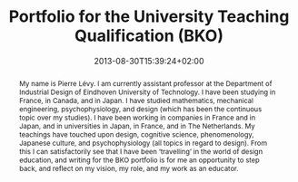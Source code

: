 ---
slug: Portfolio-for-the-University-Teaching-Qualification-BKO
title: "Portfolio for the University Teaching Qualification (BKO)"
layout: single
publitype: dissertation
subsection: dissertation
date: 2013-08-30T15:39:24+02:00
institution:
    logo: TUe
    name: "Eindhoven University of Technology"
    web: "https://www.tue.nl/en/"
    colo: "#c72125"
reference: "Lévy, P. (2013). Portfolio for the University Teaching Qualification (BKO). Eindhoven University of Technology, The Netherlands"
abstract: "My name is Pierre Lévy. I am currently assistant professor at the Department of Industrial Design of Eindhoven University of Technology. I have been studying in France, in Canada, and in Japan. I have studied mathematics, mechanical engineering, psychophysiology, and design (which has been the continuous topic over my studies). I have been working in companies in France and in Japan, and in universities in Japan, in France, and in The Netherlands. My teachings have touched upon design, cognitive science, phenomenology, Japanese culture, and psychophysiology (all topics in regard to design).
From this I can satisfactorily see that I have been ‘travelling’ in the world of design education, and writing for the BKO portfolio is for me an opportunity to step back, and reflect on my vision, my role, and my work as an educator."
link:
    dissertation: https://1drv.ms/b/s!AnQx_v88q65Qv4Q1y_Vdgej6splf4Q?e=vS1Iaq
---